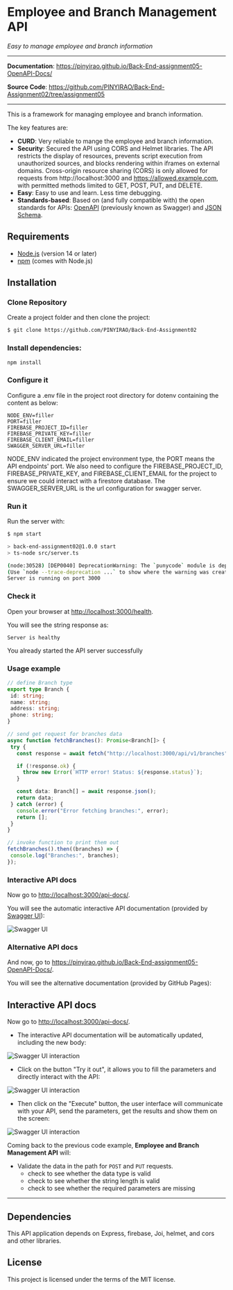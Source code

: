 <p align="center">
    <h1>Employee and Branch Management API</h1>
    <em>Easy to manage employee and branch information</em>
</p>

---

**Documentation**: <a href="https://pinyirao.github.io/Back-End-assignment05-OpenAPI-Docs/" target="_blank">https://pinyirao.github.io/Back-End-assignment05-OpenAPI-Docs/</a>

**Source Code**: <a href="https://github.com/PINYIRAO/Back-End-Assignment02/tree/assignment05" target="_blank">https://github.com/PINYIRAO/Back-End-Assignment02/tree/assignment05</a>

---

This is a framework for managing employee and branch information.

The key features are:

* **CURD**: Very reliable to mange the employee and branch information.
* **Security**: Secured the API using CORS and Helmet libraries. The API restricts the display of resources, prevents script execution from unauthorized sources, and blocks rendering within iframes on external domains. Cross-origin resource sharing (CORS) is only allowed for requests from http://localhost:3000 and https://allowed.example.com, with permitted methods limited to GET, POST, PUT, and DELETE.
* **Easy**: Easy to use and learn. Less time debugging.
* **Standards-based**: Based on (and fully compatible with) the open standards for APIs: <a href="https://github.com/OAI/OpenAPI-Specification" class="external-link" target="_blank">OpenAPI</a> (previously known as Swagger) and <a href="https://json-schema.org/" class="external-link" target="_blank">JSON Schema</a>.

## Requirements
- [Node.js](https://nodejs.org/) (version 14 or later)
- [npm](https://www.npmjs.com/) (comes with Node.js)

## Installation

### Clone Repository

Create a project folder and then clone the project:

<div class="termy">

```bash
$ git clone https://github.com/PINYIRAO/Back-End-Assignment02
```

###  Install dependencies:
```bash
npm install
```

### Configure it
Configure a .env file in the project root directory for dotenv containing the content as below:

```console
NODE_ENV=filler
PORT=filler
FIREBASE_PROJECT_ID=filler
FIREBASE_PRIVATE_KEY=filler
FIREBASE_CLIENT_EMAIL=filler
SWAGGER_SERVER_URL=filler
```

NODE_ENV indicated the project environment type, the PORT means the API endpoints' port. We also need to configure the FIREBASE_PROJECT_ID, FIREBASE_PRIVATE_KEY, and FIREBASE_CLIENT_EMAIL for the project to ensure we could interact with a firestore database. The SWAGGER_SERVER_URL is the url configuration for swagger server.

### Run it

Run the server with:

<div class="termy">

```bash
$ npm start

> back-end-assignment02@1.0.0 start
> ts-node src/server.ts

(node:30528) [DEP0040] DeprecationWarning: The `punycode` module is deprecated. Please use a userland alternative instead.
(Use `node --trace-deprecation ...` to show where the warning was created)
Server is running on port 3000

```

</div>

### Check it

Open your browser at <a href="http://localhost:3000/health" class="external-link" target="_blank">http://localhost:3000/health</a>.

You will see the string response as:

```console
Server is healthy
```

You already started the API server successfully

### Usage example
 ```typescript
// define Branch type
export type Branch {
  id: string;
  name: string;
  address: string;
  phone: string;
}

// send get request for branches data
async function fetchBranches(): Promise<Branch[]> {
  try {
    const response = await fetch("http://localhost:3000/api/v1/branches");

    if (!response.ok) {
      throw new Error(`HTTP error! Status: ${response.status}`);
    }

    const data: Branch[] = await response.json();
    return data;
  } catch (error) {
    console.error("Error fetching branches:", error);
    return [];
  }
}

// invoke function to print them out
fetchBranches().then((branches) => {
  console.log("Branches:", branches);
});
 ```

### Interactive API docs

Now go to <a href="http://localhost:3000/api-docs/" class="external-link" target="_blank">http://localhost:3000/api-docs/</a>.

You will see the automatic interactive API documentation (provided by <a href="https://github.com/swagger-api/swagger-ui" class="external-link" target="_blank">Swagger UI</a>):

![Swagger UI](./public/swagger-01.png)

### Alternative API docs

And now, go to <a href="https://pinyirao.github.io/Back-End-assignment05-OpenAPI-Docs/" class="external-link" target="_blank">https://pinyirao.github.io/Back-End-assignment05-OpenAPI-Docs/</a>.

You will see the alternative documentation (provided by GitHub Pages):

## Interactive API docs 

Now go to <a href="http://localhost:3000/api-docs/" class="external-link" target="_blank">http://localhost:3000/api-docs/</a>.

* The interactive API documentation will be automatically updated, including the new body:

![Swagger UI interaction](./public/swagger-02.png)

* Click on the button "Try it out", it allows you to fill the parameters and directly interact with the API:

![Swagger UI interaction](./public/swagger-03.png)

* Then click on the "Execute" button, the user interface will communicate with your API, send the parameters, get the results and show them on the screen:

![Swagger UI interaction](./public/swagger-04.png)


Coming back to the previous code example, **Employee and Branch Management API** will:

* Validate the data in the path for `POST` and `PUT` requests.
    * check to see whether the data type is valid
    * check to see whether the string length is valid 
    * check to see whether the required parameters are missing 

---
## Dependencies

This API application depends on Express, firebase, Joi, helmet, and cors and other libraries.

## License

This project is licensed under the terms of the MIT license.